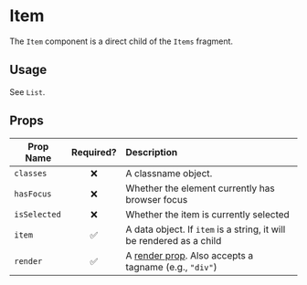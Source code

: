 # Item

The `Item` component is a direct child of the `Items` fragment.

## Usage

See `List`.

## Props

| Prop Name    | Required? | Description                                                                                         |
| ------------ | :-------: | :-------------------------------------------------------------------------------------------------- |
| `classes`    |    ❌     | A classname object.                                                                                 |
| `hasFocus`   |    ❌     | Whether the element currently has browser focus                                                     |
| `isSelected` |    ❌     | Whether the item is currently selected                                                              |
| `item`       |    ✅     | A data object. If `item` is a string, it will be rendered as a child                                |
| `render`     |    ✅     | A [render prop](https://reactjs.org/docs/render-props.html). Also accepts a tagname (e.g., `"div"`) |
